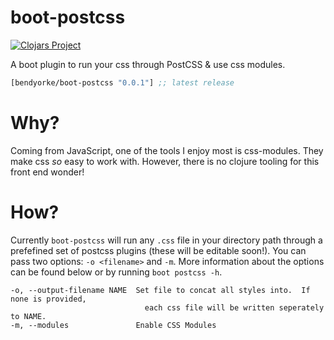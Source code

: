# boot-postcss

[![Clojars Project](http://clojars.org/bendyorke/boot-postcss/latest-version.svg)](http://clojars.org/cpmcdaniel/boot-copy)

A boot plugin to run your css through PostCSS & use css modules.

[](dependency)
```clojure
[bendyorke/boot-postcss "0.0.1"] ;; latest release
```
[](/dependency)

# Why?

Coming from JavaScript, one of the tools I enjoy most is css-modules.  They make css _so_ easy to work with.  However, there is no clojure tooling for this front end wonder!

# How?

Currently `boot-postcss` will run any `.css` file in your directory path through a prefefined set of postcss plugins (these will be editable soon!).  You can pass two options: `-o <filename>` and `-m`.  More information about the options can be found below or by running `boot postcss -h`.

```
-o, --output-filename NAME  Set file to concat all styles into.  If none is provided,
                              each css file will be written seperately to NAME.
-m, --modules               Enable CSS Modules
```
